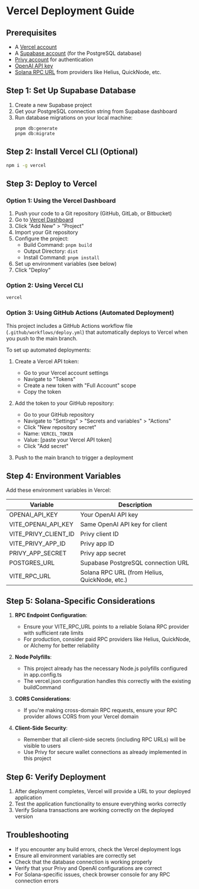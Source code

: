 # Vercel Deployment Guide

## Prerequisites
- A [Vercel account](https://vercel.com/signup)
- A [Supabase account](https://supabase.com/) (for the PostgreSQL database)
- [Privy account](https://privy.io/) for authentication
- [OpenAI API key](https://platform.openai.com/)
- [Solana RPC URL](https://docs.solana.com/cluster/rpc-endpoints) from providers like Helius, QuickNode, etc.

## Step 1: Set Up Supabase Database
1. Create a new Supabase project
2. Get your PostgreSQL connection string from Supabase dashboard
3. Run database migrations on your local machine:
   ```
   pnpm db:generate
   pnpm db:migrate
   ```

## Step 2: Install Vercel CLI (Optional)
```bash
npm i -g vercel
```

## Step 3: Deploy to Vercel
### Option 1: Using the Vercel Dashboard
1. Push your code to a Git repository (GitHub, GitLab, or Bitbucket)
2. Go to [Vercel Dashboard](https://vercel.com/dashboard)
3. Click "Add New" > "Project"
4. Import your Git repository
5. Configure the project:
   - Build Command: `pnpm build`
   - Output Directory: `dist`
   - Install Command: `pnpm install`
6. Set up environment variables (see below)
7. Click "Deploy"

### Option 2: Using Vercel CLI
```bash
vercel
```

### Option 3: Using GitHub Actions (Automated Deployment)
This project includes a GitHub Actions workflow file (`.github/workflows/deploy.yml`) that automatically deploys to Vercel when you push to the main branch.

To set up automated deployments:

1. Create a Vercel API token:
   - Go to your Vercel account settings
   - Navigate to "Tokens"
   - Create a new token with "Full Account" scope
   - Copy the token

2. Add the token to your GitHub repository:
   - Go to your GitHub repository
   - Navigate to "Settings" > "Secrets and variables" > "Actions"
   - Click "New repository secret"
   - Name: `VERCEL_TOKEN`
   - Value: [paste your Vercel API token]
   - Click "Add secret"

3. Push to the main branch to trigger a deployment

## Step 4: Environment Variables
Add these environment variables in Vercel:

| Variable               | Description                        |
|------------------------|------------------------------------|
| OPENAI_API_KEY         | Your OpenAI API key                |
| VITE_OPENAI_API_KEY    | Same OpenAI API key for client     |
| VITE_PRIVY_CLIENT_ID   | Privy client ID                    |
| VITE_PRIVY_APP_ID      | Privy app ID                      |
| PRIVY_APP_SECRET       | Privy app secret                  |
| POSTGRES_URL           | Supabase PostgreSQL connection URL |
| VITE_RPC_URL           | Solana RPC URL (from Helius, QuickNode, etc.) |

## Step 5: Solana-Specific Considerations
1. **RPC Endpoint Configuration**:
   - Ensure your VITE_RPC_URL points to a reliable Solana RPC provider with sufficient rate limits
   - For production, consider paid RPC providers like Helius, QuickNode, or Alchemy for better reliability

2. **Node Polyfills**:
   - This project already has the necessary Node.js polyfills configured in app.config.ts
   - The vercel.json configuration handles this correctly with the existing buildCommand

3. **CORS Considerations**:
   - If you're making cross-domain RPC requests, ensure your RPC provider allows CORS from your Vercel domain

4. **Client-Side Security**:
   - Remember that all client-side secrets (including RPC URLs) will be visible to users
   - Use Privy for secure wallet connections as already implemented in this project

## Step 6: Verify Deployment
1. After deployment completes, Vercel will provide a URL to your deployed application
2. Test the application functionality to ensure everything works correctly
3. Verify Solana transactions are working correctly on the deployed version

## Troubleshooting
- If you encounter any build errors, check the Vercel deployment logs
- Ensure all environment variables are correctly set
- Check that the database connection is working properly
- Verify that your Privy and OpenAI configurations are correct
- For Solana-specific issues, check browser console for any RPC connection errors 